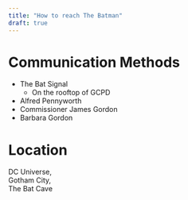 ```yaml
---
title: "How to reach The Batman"
draft: true
---
```

# Communication Methods

* The Bat Signal
    * On the rooftop of GCPD
* Alfred Pennyworth
* Commissioner James Gordon
* Barbara Gordon


# Location

DC Universe, <br>
Gotham City, <br>
The Bat Cave